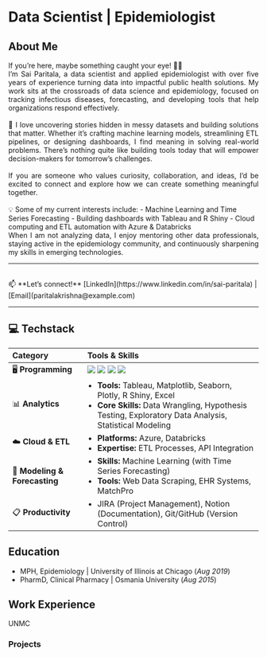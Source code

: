 # Data Scientist | Epidemiologist

## About Me

<div align="justify">
If you’re here, maybe something caught your eye! 👋🏾

<br>
I’m Sai Paritala, a data scientist and applied epidemiologist with over five years of experience turning data into impactful public health solutions. My work sits at the crossroads of data science and epidemiology, focused on tracking infectious diseases, forecasting, and developing tools that help organizations respond effectively.
<br>

<br>
🔎 I love uncovering stories hidden in messy datasets and building solutions that matter. Whether it’s crafting machine learning models, streamlining ETL pipelines, or designing dashboards, I find meaning in solving real-world problems. There’s nothing quite like building tools today that will empower decision-makers for tomorrow’s challenges.
<br>

<br>
If you are someone who values curiosity, collaboration, and ideas, I’d be excited to connect and explore how we can create something meaningful together.
</div>
<br>
💡 Some of my current interests include:
- Machine Learning and Time Series Forecasting
- Building dashboards with Tableau and R Shiny
- Cloud computing and ETL automation with Azure & Databricks

<div align="justify">
When I am not analyzing data, I enjoy mentoring other data professionals, staying active in the epidemiology community, and continuously sharpening my skills in emerging technologies.
</div>

---

<br>
📫 **Let’s connect!**  
[LinkedIn](https://www.linkedin.com/in/sai-paritala) | [Email](paritalakrishna@example.com)
<br>


---

## 💻 Techstack

<table>
  <thead>
    <tr>
      <th style="text-align:left; width: 30%; font-weight: bold;">Category</th>
      <th style="text-align:left; width: 70%; font-weight: bold;">Tools & Skills</th>
    </tr>
  </thead>
  <tbody>
    <tr style="padding: 10px 0;">
      <td style="text-align:left;">🖥️ <b>Programming</b></td>
      <td>
        <img src="https://img.shields.io/badge/Python-3776AB?style=for-the-badge&logo=python&logoColor=white" />
        <img src="https://img.shields.io/badge/R-276DC3?style=for-the-badge&logo=r&logoColor=white" />
        <img src="https://img.shields.io/badge/SAS-2E8B57?style=for-the-badge&logoColor=white" />
        <img src="https://img.shields.io/badge/SQL-4169E1?style=for-the-badge&logoColor=white" />
      </td>
    </tr>
    <tr style="padding: 10px 0;">
      <td style="text-align:left;">📊 <b>Analytics</b></td>
      <td>
        <ul style="margin: 0; padding-left: 20px;">
          <li><b>Tools:</b> Tableau, Matplotlib, Seaborn, Plotly, R Shiny, Excel</li>
          <li><b>Core Skills:</b> Data Wrangling, Hypothesis Testing, Exploratory Data Analysis, Statistical Modeling</li>
        </ul>
      </td>
    </tr>
    <tr style="padding: 10px 0;">
      <td style="text-align:left;">☁️ <b>Cloud & ETL</b></td>
      <td>
        <ul style="margin: 0; padding-left: 20px;">
          <li><b>Platforms:</b> Azure, Databricks</li>
          <li><b>Expertise:</b> ETL Processes, API Integration</li>
        </ul>
      </td>
    </tr>
    <tr style="padding: 10px 0;">
      <td style="text-align:left;">🤖 <b>Modeling & Forecasting</b></td>
      <td>
        <ul style="margin: 0; padding-left: 20px;">
          <li><b>Skills:</b> Machine Learning (with Time Series Forecasting)</li>
          <li><b>Tools:</b> Web Data Scraping, EHR Systems, MatchPro</li>
        </ul>
      </td>
    </tr>
    <tr style="padding: 10px 0;">
      <td style="text-align:left;">📋 <b>Productivity</b></td>
      <td>
        <ul style="margin: 0; padding-left: 20px;">
          <li>JIRA (Project Management), Notion (Documentation), Git/GitHub (Version Control)</li>
        </ul>
      </td>
    </tr>
  </tbody>
</table>


## Education
- MPH, Epidemiology | University of Illinois at Chicago (_Aug 2019_)
- PharmD, Clinical Pharmacy | Osmania University (_Aug 2015_)

## Work Experience
UNMC

### Projects
